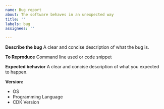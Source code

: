 ```yaml
---
name: Bug report
about: The software behaves in an unexpected way
title: ''
labels: bug
assignees: ''

---
```


**Describe the bug**
A clear and concise description of what the bug is.

**To Reproduce**
Command line used or code snippet

**Expected behavior**
A clear and concise description of what you expected to happen.

**Version:**
 - OS
 - Programming Language
 - CDK Version
